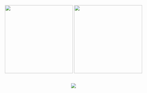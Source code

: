 #
<div align="center">
  <img height="225vw" src="https://github-readme-stats.vercel.app/api?username=mateusnoites&theme=radical"/>
  <img height="225vw" src="https://github-readme-stats.vercel.app/api/top-langs/?username=mateusnoites&theme=radical"/>
<div/>

##
<div align="center" margin-top="150px">
  <a href="https://www.instagram.com/mateusnoites"> <img src="https://img.shields.io/badge/Instagram-E4405F?style=for-the-badge&logo=instagram&logoColor=white"/>
<div/>
